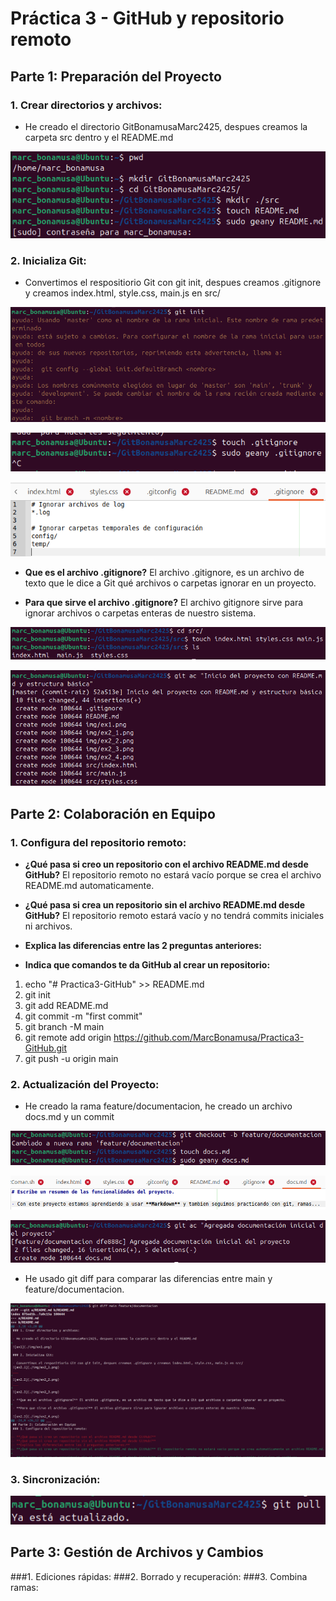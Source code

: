 # Práctica 3 - GitHub y repositorio remoto
## Parte 1: Preparación del Proyecto
### 1. Crear directorios y archivos:

- He creado el directorio GitBonamusaMarc2425, despues creamos la carpeta src dentro y el README.md

![ex1](./img/ex1.png)

### 2. Inicializa Git:

- Convertimos el respositiorio Git con git init, despues creamos .gitignore y creamos index.html, style.css, main.js en src/

![ex2.1](./img/ex2_1.png)

![ex2.2](./img/ex2_2.png)

![ex2.3](./img/ex2_3.png)

- **Que es el archivo .gitignore?** El archivo .gitignore, es un archivo de texto que le dice a Git qué archivos o carpetas ignorar en un proyecto.

- **Para que sirve el archivo .gitignore?** El archivo gitignore sirve para ignorar archivos o carpetas enteras de nuestro sistema.

![ex2.3](./img/ex2_4.png)

![ex3](./img/ex3.png)

## Parte 2: Colaboración en Equipo
### 1. Configura del repositorio remoto:

- **¿Qué pasa si creo un repositorio con el archivo README.md desde GitHub?** El repositorio remoto no estará vacío porque se crea el archivo README.md automaticamente.

- **¿Qué pasa si crea un repositorio sin el archivo README.md desde GitHub?** El repositorio remoto estará vacío y no tendrá commits iniciales ni archivos.

- **Explica las diferencias entre las 2 preguntas anteriores:**

- **Indica que comandos te da GitHub al crear un repositorio:**

1. echo "# Practica3-GitHub" >> README.md
2. git init
3. git add README.md
4. git commit -m "first commit"
5. git branch -M main
6. git remote add origin https://github.com/MarcBonamusa/Practica3-GitHub.git
7. git push -u origin main

### 2. Actualización del Proyecto:

- He creado la rama feature/documentacion, he creado un archivo docs.md y un commit

![p2ex2.1](./img/p2ex2_1.png)

![p2ex2.2](./img/p2ex2_2.png)

![p2ex2.3](./img/p2ex2_3.png)

- He usado git diff para comparar las diferencias entre main y feature/documentacion.

![p2ex3](./img/p2ex3.png)

### 3. Sincronización:

![p2ex4](./img/p2ex4.png)

## Parte 3: Gestión de Archivos y Cambios
###1. Ediciones rápidas:
###2. Borrado y recuperación:
###3. Combina ramas:

